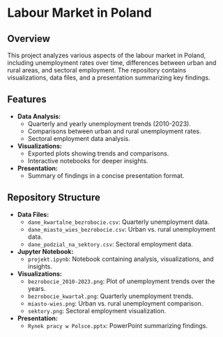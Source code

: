 # Labour Market in Poland

## Overview
This project analyzes various aspects of the labour market in Poland, including unemployment rates over time, differences between urban and rural areas, and sectoral employment. The repository contains visualizations, data files, and a presentation summarizing key findings.

## Features
- **Data Analysis:**
  - Quarterly and yearly unemployment trends (2010-2023).
  - Comparisons between urban and rural unemployment rates.
  - Sectoral employment data analysis.
- **Visualizations:**
  - Exported plots showing trends and comparisons.
  - Interactive notebooks for deeper insights.
- **Presentation:**
  - Summary of findings in a concise presentation format.

## Repository Structure
- **Data Files:**
  - `dane_kwartalne_bezrobocie.csv`: Quarterly unemployment data.
  - `dane_miasto_wies_bezrobocie.csv`: Urban vs. rural unemployment data.
  - `dane_podzial_na_sektory.csv`: Sectoral employment data.
- **Jupyter Notebook:**
  - `projekt.ipynb`: Notebook containing analysis, visualizations, and insights.
- **Visualizations:**
  - `bezrobocie_2010-2023.png`: Plot of unemployment trends over the years.
  - `bezrobocie_kwartał.png`: Quarterly unemployment trends.
  - `miasto-wies.png`: Urban vs. rural unemployment comparison.
  - `sektory.png`: Sectoral employment visualization.
- **Presentation:**
  - `Rynek pracy w Polsce.pptx`: PowerPoint summarizing findings.
